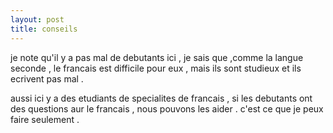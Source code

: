 ```yaml
---
layout: post
title: conseils
---
```


<p>je note qu&#39;il y a pas mal de debutants ici ,  je sais que ,comme la langue seconde , le francais est difficile pour eux , mais ils sont studieux et ils ecrivent pas mal . </p>
<p>aussi ici y a des etudiants de specialites de francais , si les debutants ont des questions aur le francais , nous pouvons les aider . c&#39;est ce que je peux faire seulement .</p>
